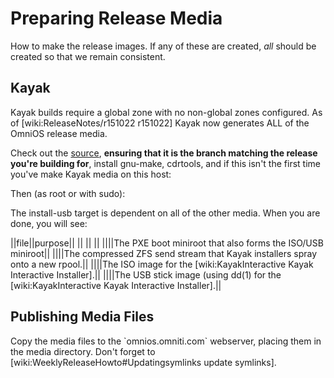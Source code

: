 Preparing Release Media
=======================

How to make the release images. If any of these are created, *all*
should be created so that we remain consistent.

Kayak
-----

Kayak builds require a global zone with no non-global zones configured.
As of \[wiki:ReleaseNotes/r151022 r151022\] Kayak now generates ALL of
the OmniOS release media.

Check out the [source](https://github.com/omniti-labs/kayak), **ensuring
that it is the branch matching the release you're building for**,
install gnu-make, cdrtools, and if this isn't the first time you've make
Kayak media on this host:

Then (as root or with sudo):

The install-usb target is dependent on all of the other media. When you
are done, you will see:

||file||purpose|| || || || ||||The PXE boot miniroot that also forms the
ISO/USB miniroot|| ||||The compressed ZFS send stream that Kayak
installers spray onto a new rpool.|| ||||The ISO image for the
\[wiki:KayakInteractive Kayak Interactive Installer\].|| ||||The USB
stick image (using dd(1) for the \[wiki:KayakInteractive Kayak
Interactive Installer\].||

Publishing Media Files
----------------------

Copy the media files to the \`omnios.omniti.com\` webserver, placing
them in the media directory. Don't forget to
\[wiki:WeeklyReleaseHowto\#Updatingsymlinks update symlinks\].
